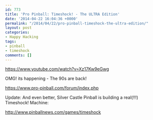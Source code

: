 ```yaml
---
id: 773
title: 'Pro Pinball: Timeshock! - The ULTRA Edition'
date: '2014-04-22 16:04:36 +0000'
permalink: "/2014/04/22/pro-pinball-timeshock-the-ultra-edition/"
layout: post
categories:
- Happy Hacking
tags:
- pinball
- timeshock
comments: []
---
```

<https://www.youtube.com/watch?v=Xz17Kw9eGwg>

OMG! its happening - The 90s are back!

<https://www.pro-pinball.com/forum/index.php>

Update: And even better, Silver Castle Pinball is building a real(!!!) Timeshock! Machine:

<http://www.pinballnews.com/games/timeshock>